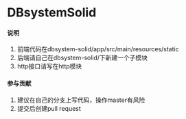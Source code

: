 # DBsystemSolid


#### 说明

1.  前端代码在dbsystem-solid/app/src/main/resources/static
2.  后端请自己在dbsystem-solid/下新建一个子模块
3.  http接口请写在http模块

#### 参与贡献

1.  建议在自己的分支上写代码，操作master有风险
2.  提交后创建pull request

